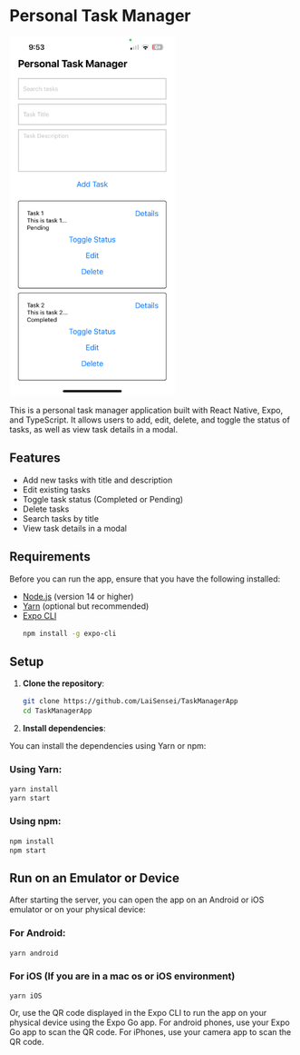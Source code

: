 # Personal Task Manager

<img src="assets/App-Preview.png" width="292" height="633" />

This is a personal task manager application built with React Native, Expo, and TypeScript. It allows users to add, edit, delete, and toggle the status of tasks, as well as view task details in a modal.

## Features
- Add new tasks with title and description
- Edit existing tasks
- Toggle task status (Completed or Pending)
- Delete tasks
- Search tasks by title
- View task details in a modal

## Requirements
Before you can run the app, ensure that you have the following installed:

- [Node.js](https://nodejs.org/) (version 14 or higher)
- [Yarn](https://classic.yarnpkg.com/en/docs/install) (optional but recommended)
- [Expo CLI](https://docs.expo.dev/get-started/installation/)
    ```bash
    npm install -g expo-cli
    ```


## Setup

1. **Clone the repository**:
    ```bash
    git clone https://github.com/LaiSensei/TaskManagerApp
    cd TaskManagerApp
    ```
2. **Install dependencies**:

You can install the dependencies using Yarn or npm:

### Using Yarn:
    yarn install
    yarn start

### Using npm:
    npm install
    npm start

## Run on an Emulator or Device

After starting the server, you can open the app on an Android or iOS emulator or on your physical device:

### For Android:
    yarn android

### For iOS (If you are in a mac os or iOS environment)
    yarn iOS

Or, use the QR code displayed in the Expo CLI to run the app on your physical device using the Expo Go app.
For android phones, use your Expo Go app to scan the QR code. For iPhones, use your camera app to scan the QR code.
